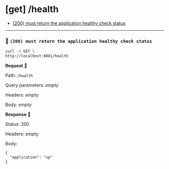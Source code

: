 # [get] /health

* [(200) must return the application healthy check status](#f8aae7dace)

---

### :chicken: `(200) must return the application healthy check status` <a name="f8aae7dace"></a>

```sh
curl -X GET \
http://localhost:8081/health
```

**Request** :egg:

Path: `/health`

Query parameters: _empty_

Headers: _empty_

Body: _empty_

**Response** :hatching_chick:

Status: 200

Headers: _empty_

Body: 

```
{
  "application": "up"
}
```
